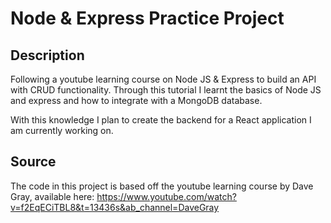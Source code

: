 # Node & Express Practice Project

## Description
Following a youtube learning course on Node JS & Express to build an API with CRUD functionality. Through this tutorial I learnt the basics of Node JS and express and how to integrate with a MongoDB database.

With this knowledge I plan to create the backend for a React application I am currently working on.

## Source
The code in this project is based off the youtube learning course by Dave Gray, available here:
https://www.youtube.com/watch?v=f2EqECiTBL8&t=13436s&ab_channel=DaveGray
